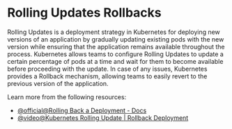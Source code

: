 # Rolling Updates Rollbacks

Rolling Updates is a deployment strategy in Kubernetes for deploying new versions of an application by gradually updating existing pods with the new version while ensuring that the application remains available throughout the process. Kubernetes allows teams to configure Rolling Updates to update a certain percentage of pods at a time and wait for them to become available before proceeding with the update. In case of any issues, Kubernetes provides a Rollback mechanism, allowing teams to easily revert to the previous version of the application.

Learn more from the following resources:

- [@official@Rolling Back a Deployment - Docs](https://kubernetes.io/docs/concepts/workloads/controllers/deployment/#rolling-back-a-deployment)
- [@video@Kubernetes Rolling Update | Rollback Deployment](https://www.youtube.com/watch?v=xRifmrap7S8)

